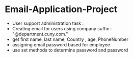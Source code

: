 # Email-Application-Project
- User support administration task :
- Creating email for users using company suffix : "@department.cuny.com."
- get first name, last name, Country , age, PhoneNumber 
- assigning email password based for employee
- use set methods to determine password and password

